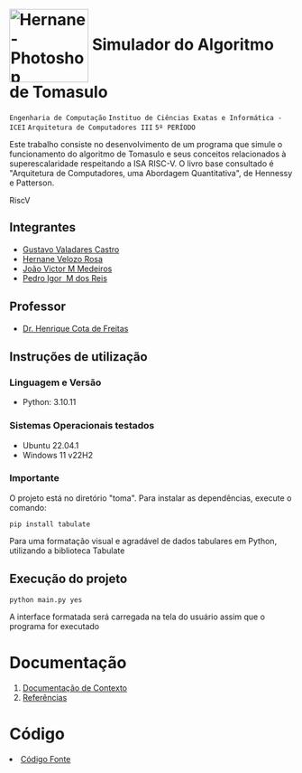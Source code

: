 # <br> <img align="center" alt="Hernane-Photoshop" height="130" width="140" src="https://user-images.githubusercontent.com/88516429/185773964-1c4adbaf-8d43-4c48-a3af-cb7451157dfd.png"> Simulador do Algoritmo de Tomasulo 



`Engenharia de Computação` `Instituo de Ciências Exatas e Informática - ICEI`
`Arquitetura de Computadores III` `5º PERÍODO`

Este trabalho consiste no desenvolvimento de um programa que simule o funcionamento do algoritmo de Tomasulo e seus conceitos relacionados à superescalaridade respeitando a ISA RISC-V.
O livro base consultado é "Arquitetura de Computadores, uma Abordagem Quantitativa", de Hennessy e Patterson. 

<img align="center" alt="RiscV" height="15" width="150" src="https://github.com/gustavovalcastro/algoritmo-tomasulo/assets/88516429/c40ca4b6-a9a3-4467-bb05-8f0628dc2c5f"> 


 
## Integrantes

* [Gustavo Valadares Castro](https://github.com/GustavoVCastro)
* [Hernane Velozo Rosa](https://github.com/hernanevelozo)
* [João Victor M Medeiros](https://github.com/hernanevelozo)
* [Pedro Igor  M dos Reis](https://github.com/pedroigorreis)


## Professor

* [Dr. Henrique Cota de Freitas](https://www.escavador.com/sobre/440591/henrique-cota-de-freitas)

## Instruções de utilização 

### Linguagem e Versão
- Python: 3.10.11

### Sistemas Operacionais testados
- Ubuntu 22.04.1
- Windows 11 v22H2

### Importante

O projeto está no diretório "toma". Para instalar as dependências, execute o comando:
```
pip install tabulate
```
Para uma formatação visual e agradável de dados tabulares em Python, utilizando a biblioteca Tabulate


## Execução do projeto

```
python main.py yes
```
A interface formatada será carregada na tela do usuário assim que o programa for executado

# Documentação

<ol>
<li><a href="docs/readme.md"> Documentação de Contexto</a></li>
<li><a href="https://github.com/gustavovalcastro/algoritmo-tomasulo/assets/88516429/49f295c9-2d30-4b91-80db-7b04babf3d0e"> Referências</a></li>
</ol>

# Código

<li><a href="https://github.com/gustavovalcastro/algoritmo-tomasulo/tree/main/toma"> Código Fonte</a></li>

